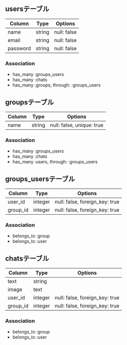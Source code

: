 ## usersテーブル

|Column|Type|Options|
|------|----|-------|
|name|string|null: false|
|email|string|null: false|
|password|string|null: false|

### Association
- has_many :groups_users
- has_many :chats
- has_many :groups, through: :groups_users

## groupsテーブル

|Column|Type|Options|
|------|----|-------|
|name|string|null: false, unique: true|

### Association
- has_many :groups_users
- has_many :chats
- has_many :users, through: :groups_users


## groups_usersテーブル

|Column|Type|Options|
|------|----|-------|
|user_id|integer|null: false, foreign_key: true|
|group_id|integer|null: false, foreign_key: true|

### Association
- belongs_to :group
- belongs_to :user

## chatsテーブル

|Column|Type|Options|
|------|----|-------|
|text|string||
|image|text||
|user_id|integer|null: false, foreign_key: true|
|group_id|integer|null: false, foreign_key: true|

### Association
- belongs_to :group
- belongs_to :user